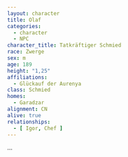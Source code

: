 ```yaml
---
layout: character
title: Olaf
categories:
  - character
  - NPC
character_title: Tatkräftiger Schmied
race: Zwerge
sex: m
age: 189
height: "1,25"
affiliations:
  - Glückauf der Aurenya
class: Schmied
homes:
  - Garadzar
alignment: CN
alive: true
relationships:
  - [ Igor, Chef ]
---
```


...